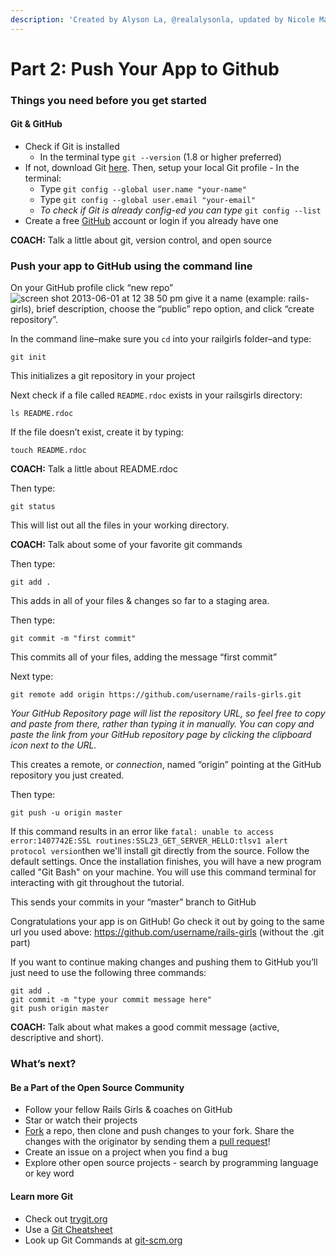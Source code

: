 ```yaml
---
description: 'Created by Alyson La, @realalysonla, updated by Nicole Maneth'
---
```


# Part 2: Push Your App to Github

### Things you need before you get started <a id="things-you-need-before-you-get-started"></a>

#### Git & GitHub <a id="git--github"></a>

* Check if Git is installed
  * In the terminal type `git --version` \(1.8 or higher preferred\)
* If not, download Git [here](http://git-scm.com/downloads). Then, setup your local Git profile - In the terminal:
  * Type `git config --global user.name "your-name"`
  * Type `git config --global user.email "your-email"`
  * _To check if Git is already config-ed you can type_ `git config --list`
* Create a free [GitHub](https://github.com/) account or login if you already have one

**COACH:** Talk a little about git, version control, and open source

### Push your app to GitHub using the command line <a id="push-your-app-to-github-using-the-command-line"></a>

On your GitHub profile click “new repo” ![screen shot 2013-06-01 at 12 38 50 pm](https://f.cloud.github.com/assets/2623954/595307/eb70c6cc-caf2-11e2-9d2d-60deb31ac049.png) give it a name \(example: rails-girls\), brief description, choose the “public” repo option, and click “create repository”.

In the command line–make sure you `cd` into your railgirls folder–and type:

```text
git init
```

This initializes a git repository in your project

Next check if a file called `README.rdoc` exists in your railsgirls directory:

```text
ls README.rdoc
```

If the file doesn’t exist, create it by typing:

```text
touch README.rdoc
```

**COACH:** Talk a little about README.rdoc

Then type:

```text
git status
```

This will list out all the files in your working directory.

**COACH:** Talk about some of your favorite git commands

Then type:

```text
git add .
```

This adds in all of your files & changes so far to a staging area.

Then type:

```text
git commit -m "first commit"
```

This commits all of your files, adding the message “first commit”

Next type:

```text
git remote add origin https://github.com/username/rails-girls.git
```

_Your GitHub Repository page will list the repository URL, so feel free to copy and paste from there, rather than typing it in manually. You can copy and paste the link from your GitHub repository page by clicking the clipboard icon next to the URL._

This creates a remote, or _connection_, named “origin” pointing at the GitHub repository you just created.

Then type:

```text
git push -u origin master
```

If this command results in an error like `fatal: unable to access  error:1407742E:SSL routines:SSL23_GET_SERVER_HELLO:tlsv1 alert protocol version`then we'll install git directly from the source.  Follow the default settings.  Once the installation finishes, you will have a new program called "Git Bash" on your machine.  You will use this command terminal for interacting with git throughout the tutorial.

This sends your commits in your “master” branch to GitHub

Congratulations your app is on GitHub! Go check it out by going to the same url you used above: https://github.com/username/rails-girls \(without the .git part\)

If you want to continue making changes and pushing them to GitHub you’ll just need to use the following three commands:

```text
git add .
git commit -m "type your commit message here"
git push origin master
```

**COACH:** Talk about what makes a good commit message \(active, descriptive and short\).

### What’s next? <a id="whats-next"></a>

#### Be a Part of the Open Source Community <a id="be-a-part-of-the-open-source-community"></a>

* Follow your fellow Rails Girls & coaches on GitHub
* Star or watch their projects
* [Fork](https://help.github.com/articles/fork-a-repo) a repo, then clone and push changes to your fork. Share the changes with the originator by sending them a [pull request](https://help.github.com/articles/using-pull-requests)!
* Create an issue on a project when you find a bug
* Explore other open source projects - search by programming language or key word

#### Learn more Git <a id="learn-more-git"></a>

* Check out [trygit.org](http://try.github.io/)
* Use a [Git Cheatsheet](https://services.github.com/on-demand/downloads/github-git-cheat-sheet.pdf)
* Look up Git Commands at [git-scm.org](http://git-scm.com/)


